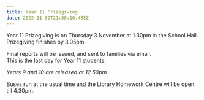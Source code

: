```yaml
---
title: Year 11 Prizegiving
date: 2022-11-02T21:38:10.485Z
---
```

Year 11 Prizegiving is on Thursday 3 November at 1.30pm in the School Hall.  
Prizegiving finishes by 3.05pm.    


Final reports will be issued, and sent to families via email.  
This is the last day for Year 11 students.  

*Years 9 and 10 are released at 12.50pm.*  

Buses run at the usual time and the Library Homework Centre will be open till 4.30pm. 


  

